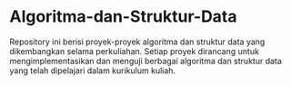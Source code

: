 # Algoritma-dan-Struktur-Data
Repository ini berisi proyek-proyek algoritma dan struktur data yang dikembangkan selama perkuliahan. Setiap proyek dirancang untuk mengimplementasikan dan menguji berbagai algoritma dan struktur data yang telah dipelajari dalam kurikulum kuliah.
